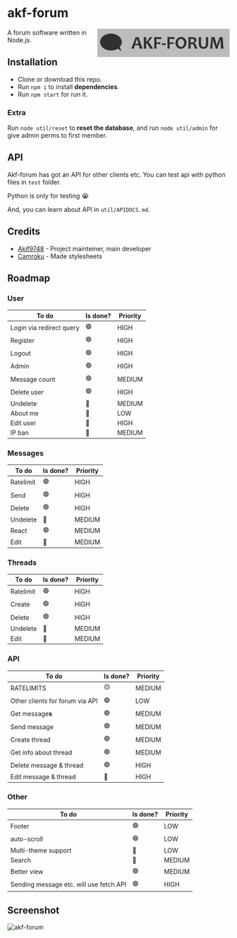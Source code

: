 # akf-forum
<img src="https://raw.githubusercontent.com/Akif9748/akf-forum/main/public/images/logo.jpg" align="right" width="300px" />

A forum software written in Node.js.

## Installation
- Clone or download this repo.
- Run `npm i` to install **dependencies**.
- Run `npm start` for run it. 

### Extra
Run `node util/reset` to **reset the database**, and run `node util/admin` for give admin perms to first member.

## API
Akf-forum has got an API for other clients etc. You can test api with python files in `test` folder. 

Python is only for testing 😭

And, you can learn about API in `util/APIDOCS.md`.

## Credits
* [Akif9748](https://github.com/Akif9748) - Project mainteiner, main developer
* [Camroku](https://github.com/Camroku) - Made stylesheets

## Roadmap
### User
| To do | Is done? | Priority |
| ----- | -------- | -------- |
| Login via redirect query | 🟢 | HIGH |
| Register | 🟢 | HIGH |
| Logout | 🟢 | HIGH |
| Admin | 🟢 | HIGH |
| Message count | 🟢 | MEDIUM |
| Delete user | 🟢 | HIGH |
| Undelete | 🔴 | MEDIUM |
| About me | 🔴 | LOW |
| Edit user | 🔴 | HIGH |
| IP ban | 🔴 | MEDIUM |

### Messages
| To do | Is done? | Priority |
| ----- | -------- | -------- |
| Ratelimit | 🟢 | HIGH |
| Send | 🟢 | HIGH |
| Delete | 🟢 | HIGH |
| Undelete | 🔴 | MEDIUM |
| React | 🟢 | MEDIUM |
| Edit | 🔴 | MEDIUM |

### Threads
| To do | Is done? | Priority |
| ----- | -------- | -------- |
| Ratelimit | 🟢 | HIGH |
| Create | 🟢 | HIGH |
| Delete | 🟢 | HIGH |
| Undelete | 🔴 | MEDIUM |
| Edit | 🔴 | MEDIUM |

### API
| To do | Is done? | Priority |
| ----- | -------- | -------- |
| RATELIMITS | 🟡 | MEDIUM |
| Other clients for forum via API | 🟢 | LOW |
| Get message**s** | 🟢 | MEDIUM |
| Send message | 🟢 | MEDIUM |
| Create thread | 🟢 | MEDIUM |
| Get info about thread | 🟢 | MEDIUM |
| Delete message & thread | 🟢 | HIGH |
| Edit message & thread | 🔴 | HIGH |

### Other
| To do | Is done? | Priority |
| ----- | -------- | -------- |
| Footer | 🟢 | LOW |
| auto-scroll  | 🟢 | LOW |
| Multi-theme support | 🔴 | LOW |
| Search | 🔴 | MEDIUM |
| Better view | 🟢 | MEDIUM |
| Sending message etc. will use fetch API | 🟢 | HIGH |

## Screenshot
![akf-forum](https://user-images.githubusercontent.com/70021050/160255959-ef216cba-1348-4d4b-9347-fe67e21348e7.png)
